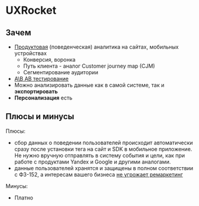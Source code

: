 # UXRocket

## Зачем

- [Продуктовая](../../analytic/product.analytic.md) (поведенческая) аналитика на сайтах, мобильных устройствах
	- Конверсия, воронка
	- Путь клиента - аналог Customer journey map (CJM)
	- Сегментирование аудитории
- [A\B AB тестирование](../../analytic/ab.tests.md)
- Можно анализировать данные как в самой системе, так и __экспортировать__
- __Персонализация__ есть

## Плюсы и минусы

Плюсы:

- сбор данных о поведении пользователей происходит автоматически сразу после установки тега на сайт и SDK в мобильное приложение. Не нужно вручную отправлять в систему события и цели, как при работе с продуктами Yandex и Google и другими аналогами.
- данные пользователей хранятся и защищены в полном соответствии с ФЗ-152, а интересам вашего бизнеса [не угрожает ремаркетинг](https://vc.ru/u/516170-analyst/743002-ux-rocket-otechestvennaya-platforma-dlya-analitiki-i-eksperimentov-poprobovala-delyus-mneniem)

Минусы:

- Платно
